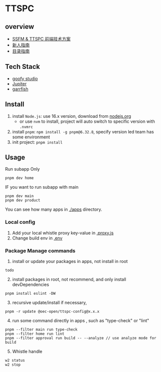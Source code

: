 # TTSPC

## overview
- [SSFM & TTSPC 前端技术方案](https://bytedance.feishu.cn/wiki/wikcnSheIPsWdLFsqqD8eOGPHEK?table=tbl0NuofRbzYpV9Y&view=vewJGGuix7)
- [新人指南](https://bytedance.feishu.cn/wiki/wikcnyz4S58o1xmQ1GyBpt3aBVd?table=tbl0NuofRbzYpV9Y&view=vewJGGuix7)
- [目录指南](https://bytedance.feishu.cn/wiki/wikcnDtvseUYVNQdwt8fgBFGAgg?table=tbl0NuofRbzYpV9Y&view=vewJGGuix7)
## Tech Stack

- [goofy studio](https://studio.goofy.app/)
- [Jupiter](https://jupiter.goofy.app/)
- [garrfish](https://garfish.bytedance.net/)


## Install
1. install `Node.js`: use 16.x version, download from [nodejs.org](https://nodejs.org/en/)
    - or use `nvm` to install,  project will auto switch to specific version with `.nvmrc`
2. install `pnpm`: `npm install -g pnpm@6.32.8`, specify version led team has some environment
3. init project: `pnpm install`


## Usage
Run subapp Only

```
pnpm dev home
```

IF you want to run subapp with main
```
pnpm dev main
pnpm dev product
```

You can see how many apps in [./apps](./apps) directory.


### Local config
1. Add your local whistle proxy key-value in [.proxy.js](./.proxy)
2. Change build env in [.env](./.env)


### Package Manage commands
1. install or update your packages in apps, not install in root
```
todo
```
2. install packages in root, not recommend, and only install devDependencies
```
pnpm install eslint -DW
```
3. recursive update/install if necessary,
```
pnpm -r update @oec-open/ttspc-config@x.x.x
```
4. run some command directly in apps , such as "type-check" or "lint"
```
pnpm --filter main run type-check
pnpm --filter home run lint
pnpm --filter approval run build -- --analyze // use analyze mode for build
```
5. Whistle handle
```
w2 status
w2 stop
```


